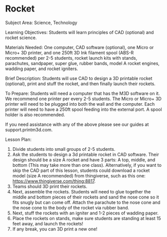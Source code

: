 # Rocket

Subject Area: Science, Technology

Learning Objectives: Students will learn principles of CAD \(optional\) and rocket science.   
   
Materials Needed: One computer, CAD software \(optional\), one Micro or Micro+ 3D printer, and one 250ft 3D Ink filament spool \(ABS-R recommended\) per 2-5 students, rocket launch kits with stands,  parachutes, sandpaper, super glue, rubber bands, model A rocket engines, wadding paper, and rocket igniters.  

Brief Description: Students will use CAD to design a 3D printable rocket \(optional\), print and stuff the rocket, and then finally launch their rockets. 

To Prepare: Students will need a computer that has the M3D software on it. We recommend one printer per every 2-5 students. The Micro or Micro+ 3D printer will need to be plugged into both the wall and the computer. Each printer will need to have a 250ft spool feeding into the external port. A spool holder is also recommended. 

If you need assistance with any of the above please see our guides at support.printm3d.com. 

Lesson Plan: 

1. Divide students into small groups of 2-5 students.   
2. Ask the students to design a 3d printable rocket in CAD software. Their design should be a size A rocket and have 3 parts: A top, middle, and bottom \(This may take more than one class\).  Alternatively, if you want to skip the CAD part of this lesson, students could download a rocket model \(size A recommended\) from thingiverse, such as this one: https://www.thingiverse.com/thing:8817.   
3. Teams should 3D print their rockets.   
4. Next, assemble the rockets. Students will need to glue together the middle and bottom pieces of their rockets and sand the nose cone so it fits snugly but can come off. Attach the parachute to the nose cone and the nose cone to the body of the rocket via rubber band.   
5. Next, stuff the rockets with an igniter and 1-2 pieces of wadding paper.   
6. Place the rockets on stands, make sure students are standing at least 15 feet away, and launch the rockets!  
7. If any break, you can 3D print a new one! 

